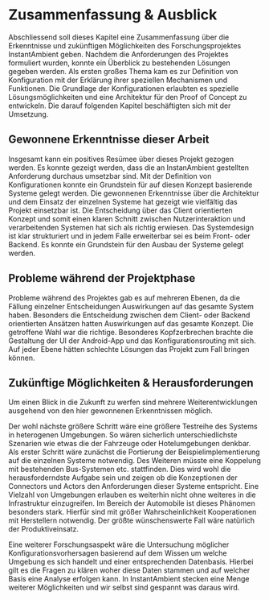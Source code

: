 # Zusammenfassung & Ausblick
Abschliessend soll dieses Kapitel eine Zusammenfassung über die Erkenntnisse und zukünftigen Möglichkeiten des Forschungsprojektes InstantAmbient geben. 
Nachdem die Anforderungen des Projektes formuliert wurden, konnte ein Überblick zu bestehenden Lösungen gegeben werden. Als ersten großes Thema kam es zur Definition von Konfiguration mit der Erklärung ihrer speziellen Mechanismen und Funktionen. Die Grundlage der Konfigurationen erlaubten es spezielle Lösungsmöglichkeiten und eine Architektur für den Proof of Concept zu entwickeln. Die darauf folgenden Kapitel beschäftigten sich mit der Umsetzung.

## Gewonnene Erkenntnisse dieser Arbeit
Insgesamt kann ein positives Resümee über dieses Projekt gezogen werden. Es konnte gezeigt werden, dass die an InstanAmbient gestellten Anforderung durchaus umsetzbar sind. Mit der Definition von Konfigurationen konnte ein Grundstein für auf diesen Konzept basierende Systeme gelegt werden. Die gewonnenen Erkenntnisse über die Architektur und dem Einsatz der einzelnen Systeme hat gezeigt wie vielfältig das Projekt einsetzbar ist. Die Entscheidung über das Client orientierten Konzept und somit einen klaren Schnitt zwischen Nutzerinteraktion und verarbeitenden Systemen hat sich als richtig erwiesen. Das Systemdesign ist klar strukturiert und in jedem Falle erweiterbar sei es beim Front- oder Backend. Es konnte ein Grundstein für den Ausbau der Systeme gelegt werden.

## Probleme während der Projektphase
Probleme während des Projektes gab es auf mehreren Ebenen, da die Fällung einzelner Entscheidungen Auswirkungen auf das gesamte System haben. Besonders die Entscheidung zwischen dem Client- oder Backend orientierten Ansätzen hatten Auswirkungen auf das gesamte Konzept. Die getroffene Wahl war die richtige. Besonderes Kopfzerbrechen brachte die Gestaltung der UI der Android-App und das Konfigurationsrouting mit sich. Auf jeder Ebene hätten schlechte Lösungen das Projekt zum Fall bringen können. 

## Zukünftige Möglichkeiten & Herausforderungen
Um einen Blick in die Zukunft zu werfen sind mehrere Weiterentwicklungen ausgehend von den hier gewonnenen Erkenntnissen möglich. 

Der wohl nächste größere Schritt wäre eine größere Testreihe des Systems in heterogenen Umgebungen. So wären sicherlich unterschiedlichste Szenarien wie etwas die der Fahrzeuge oder Hotelumgebungen denkbar. Als erster Schritt wäre zunächst die Portierung der Beispielimplementierung auf die einzelnen Systeme notwendig. Des Weiteren müsste eine Koppelung mit bestehenden Bus-Systemen etc. stattfinden. Dies wird wohl die herausforderndste Aufgabe sein und zeigen ob die Konzeptionen der Connectors und Actors den Anforderungen dieser Systeme entspricht. Eine Vielzahl von Umgebungen erlauben es weiterhin nicht ohne weiteres in die Infrastruktur einzugreifen. Im Bereich der Automobile ist dieses Phänomen besonders stark. Hierfür sind mit größer Wahrscheinlichkeit Kooperationen mit Herstellern notwendig. Der größte wünschenswerte Fall wäre natürlich der Produktiveinsatz. 

Eine weiterer Forschungsaspekt wäre die Untersuchung möglicher Konfigurationsvorhersagen basierend auf dem Wissen um welche Umgebung es sich handelt und einer entsprechenden Datenbasis. Hierbei gilt es die Fragen zu klären woher diese Daten stammen und auf welcher Basis eine Analyse erfolgen kann. In InstantAmbient stecken eine Menge weiterer Möglichkeiten und wir selbst sind gespannt was daraus wird. 
